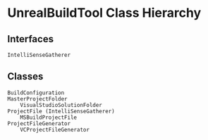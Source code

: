 # UnrealBuildTool Class Hierarchy

## Interfaces

```
IntelliSenseGatherer
```

## Classes

```
BuildConfiguration
MasterProjectFolder
    VisualStudioSolutionFolder
ProjectFile (IntelliSenseGatherer)
    MSBuildProjectFile
ProjectFileGenerator
    VCProjectFileGenerator
```